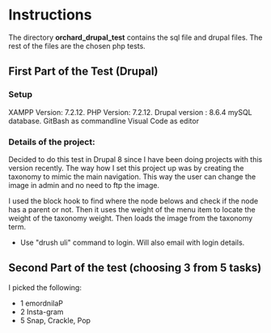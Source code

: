 # Instructions

The directory **orchard_drupal_test** contains the sql file and drupal files.
The rest of the files are the chosen php tests.


## First Part of the Test (Drupal)

### Setup
XAMPP Version: 7.2.12.
PHP Version: 7.2.12.
Drupal version : 8.6.4
mySQL database.
GitBash as commandline
Visual Code as editor

### Details of the project:

Decided to do this test in Drupal 8 since I have been doing projects with this version recently.
The way how I set this project up was by creating the taxonomy to mimic the main navigation.
This way the user can change the image in admin and no need to ftp the image.

I used the block hook to find where the node belows and check if the node has a parent or not. Then it uses the weight of the menu item to
locate the weight of the taxonomy weight.  Then loads the image from the taxonomy term.

- Use "drush uli" command to login. Will also email with login details.


## Second Part of the test (choosing 3 from 5 tasks)

I picked the following:

 - 1 emordnilaP
 - 2 Insta-gram
 - 5 Snap, Crackle, Pop
